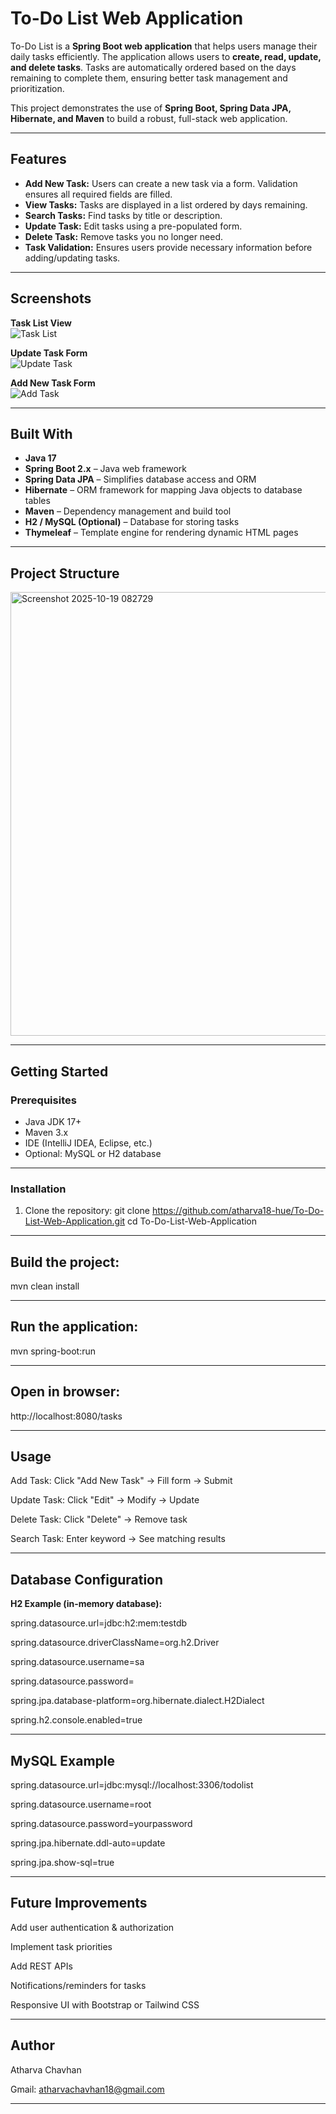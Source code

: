 # To-Do List Web Application 

To-Do List is a **Spring Boot web application** that helps users manage their daily tasks efficiently. The application allows users to **create, read, update, and delete tasks**. Tasks are automatically ordered based on the days remaining to complete them, ensuring better task management and prioritization.

This project demonstrates the use of **Spring Boot, Spring Data JPA, Hibernate, and Maven** to build a robust, full-stack web application.

---

## Features

- **Add New Task:** Users can create a new task via a form. Validation ensures all required fields are filled.  
- **View Tasks:** Tasks are displayed in a list ordered by days remaining.  
- **Search Tasks:** Find tasks by title or description.  
- **Update Task:** Edit tasks using a pre-populated form.  
- **Delete Task:** Remove tasks you no longer need.  
- **Task Validation:** Ensures users provide necessary information before adding/updating tasks.

---

## Screenshots

**Task List View**  
![Task List](https://user-images.githubusercontent.com/93772280/150697357-62b910e3-6a84-4e3e-b4f0-2b2573dac60c.PNG)

**Update Task Form**  
![Update Task](https://user-images.githubusercontent.com/93772280/150697401-b4ef4206-a645-4822-8d49-4fa59189b2f3.PNG)

**Add New Task Form**  
![Add Task](https://user-images.githubusercontent.com/93772280/150697411-55a03523-4888-4197-b0f2-d50bd73e6419.PNG)

---

## Built With

- **Java 17**  
- **Spring Boot 2.x** – Java web framework  
- **Spring Data JPA** – Simplifies database access and ORM  
- **Hibernate** – ORM framework for mapping Java objects to database tables  
- **Maven** – Dependency management and build tool  
- **H2 / MySQL (Optional)** – Database for storing tasks  
- **Thymeleaf** – Template engine for rendering dynamic HTML pages

---

## Project Structure

<img width="757" height="710" alt="Screenshot 2025-10-19 082729" src="https://github.com/user-attachments/assets/91918116-4ecc-4a56-ab53-8f5c0f433ece" />

-------------------

## Getting Started

### Prerequisites

- Java JDK 17+  
- Maven 3.x  
- IDE (IntelliJ IDEA, Eclipse, etc.)  
- Optional: MySQL or H2 database

- ---------------------------------

### Installation

1. Clone the repository:
git clone https://github.com/atharva18-hue/To-Do-List-Web-Application.git
cd To-Do-List-Web-Application

----------------

## Build the project:
mvn clean install

--------------------------------

## Run the application:
mvn spring-boot:run

-----------------------------------
## Open in browser:
http://localhost:8080/tasks

----------------------
## Usage

Add Task: Click "Add New Task" → Fill form → Submit

Update Task: Click "Edit" → Modify → Update

Delete Task: Click "Delete" → Remove task

Search Task: Enter keyword → See matching results

----------------------------

## Database Configuration

**H2 Example (in-memory database):**

spring.datasource.url=jdbc:h2:mem:testdb

spring.datasource.driverClassName=org.h2.Driver

spring.datasource.username=sa

spring.datasource.password=

spring.jpa.database-platform=org.hibernate.dialect.H2Dialect

spring.h2.console.enabled=true

-------------------------------------

## MySQL Example
spring.datasource.url=jdbc:mysql://localhost:3306/todolist

spring.datasource.username=root

spring.datasource.password=yourpassword

spring.jpa.hibernate.ddl-auto=update

spring.jpa.show-sql=true

-------------------

## Future Improvements

Add user authentication & authorization

Implement task priorities

Add REST APIs

Notifications/reminders for tasks

Responsive UI with Bootstrap or Tailwind CSS

---------------------------

## Author

Atharva Chavhan

Gmail: atharvachavhan18@gmail.com

--------------------------------------

